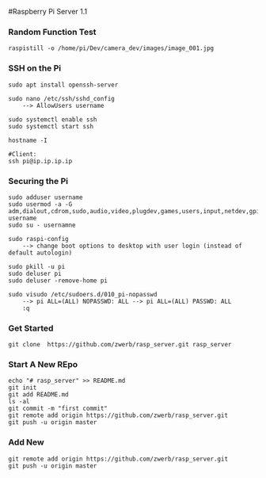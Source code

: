 #Raspberry Pi Server 1.1

### Random Function Test
```
raspistill -o /home/pi/Dev/camera_dev/images/image_001.jpg
```

### SSH on the Pi
```
sudo apt install openssh-server

sudo nano /etc/ssh/sshd_config
    --> AllowUsers username
    
sudo systemctl enable ssh
sudo systemctl start ssh

hostname -I

#Client:
ssh pi@ip.ip.ip.ip

```

### Securing the Pi
```
sudo adduser username
sudo usermod -a -G adm,dialout,cdrom,sudo,audio,video,plugdev,games,users,input,netdev,gpio,i2c,spi username
sudo su - usernamne

sudo raspi-config
    --> change boot options to desktop with user login (instead of default autologin)
    
sudo pkill -u pi
sudo deluser pi
sudo deluser -remove-home pi

sudo visudo /etc/sudoers.d/010_pi-nopasswd
    --> pi ALL=(ALL) NOPASSWD: ALL --> pi ALL=(ALL) PASSWD: ALL
    :q
```

### Get Started
```
git clone  https://github.com/zwerb/rasp_server.git rasp_server
```

### Start A New REpo
```
echo "# rasp_server" >> README.md
git init
git add README.md
ls -al
git commit -m "first commit"
git remote add origin https://github.com/zwerb/rasp_server.git
git push -u origin master
```

### Add New
```
git remote add origin https://github.com/zwerb/rasp_server.git
git push -u origin master
```

















 
